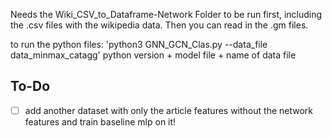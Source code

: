 Needs the Wiki_CSV_to_Dataframe-Network Folder to be run first, including the .csv files with the wikipedia data. 
Then you can read in the .gm files. 

to run the python files: 'python3 GNN_GCN_Clas.py --data_file data_minmax_catagg'
python version + model file + name of data file


## To-Do
- [ ] add another dataset with only the article features without the network features and train baseline mlp on it! 